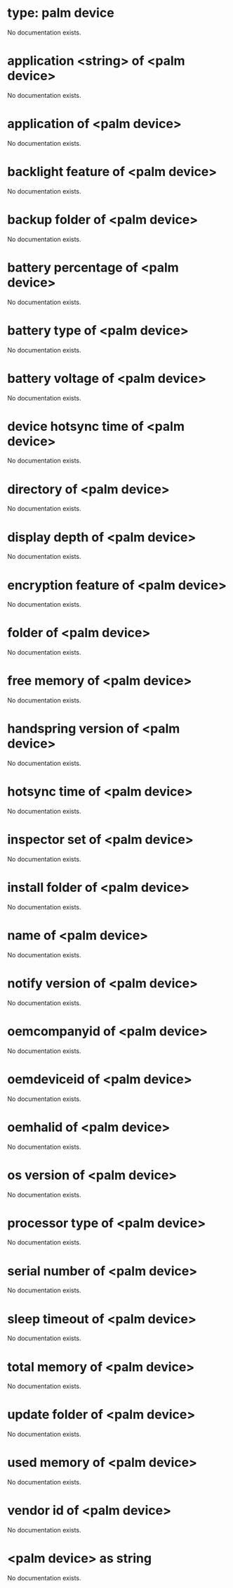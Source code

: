 # type: palm device

No documentation exists.

# application &lt;string&gt; of &lt;palm device&gt;

No documentation exists.

# application of &lt;palm device&gt;

No documentation exists.

# backlight feature of &lt;palm device&gt;

No documentation exists.

# backup folder of &lt;palm device&gt;

No documentation exists.

# battery percentage of &lt;palm device&gt;

No documentation exists.

# battery type of &lt;palm device&gt;

No documentation exists.

# battery voltage of &lt;palm device&gt;

No documentation exists.

# device hotsync time of &lt;palm device&gt;

No documentation exists.

# directory of &lt;palm device&gt;

No documentation exists.

# display depth of &lt;palm device&gt;

No documentation exists.

# encryption feature of &lt;palm device&gt;

No documentation exists.

# folder of &lt;palm device&gt;

No documentation exists.

# free memory of &lt;palm device&gt;

No documentation exists.

# handspring version of &lt;palm device&gt;

No documentation exists.

# hotsync time of &lt;palm device&gt;

No documentation exists.

# inspector set of &lt;palm device&gt;

No documentation exists.

# install folder of &lt;palm device&gt;

No documentation exists.

# name of &lt;palm device&gt;

No documentation exists.

# notify version of &lt;palm device&gt;

No documentation exists.

# oemcompanyid of &lt;palm device&gt;

No documentation exists.

# oemdeviceid of &lt;palm device&gt;

No documentation exists.

# oemhalid of &lt;palm device&gt;

No documentation exists.

# os version of &lt;palm device&gt;

No documentation exists.

# processor type of &lt;palm device&gt;

No documentation exists.

# serial number of &lt;palm device&gt;

No documentation exists.

# sleep timeout of &lt;palm device&gt;

No documentation exists.

# total memory of &lt;palm device&gt;

No documentation exists.

# update folder of &lt;palm device&gt;

No documentation exists.

# used memory of &lt;palm device&gt;

No documentation exists.

# vendor id of &lt;palm device&gt;

No documentation exists.

# &lt;palm device&gt; as string

No documentation exists.
